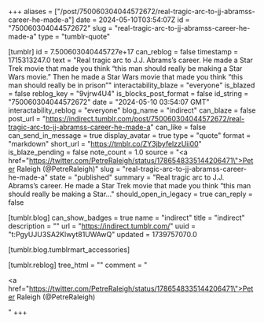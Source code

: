 +++
aliases = ["/post/750060304044572672/real-tragic-arc-to-jj-abramss-career-he-made-a"]
date = 2024-05-10T03:54:07Z
id = "750060304044572672"
slug = "real-tragic-arc-to-jj-abramss-career-he-made-a"
type = "tumblr-quote"

[tumblr]
id = 7.500603040445727e+17
can_reblog = false
timestamp = 1715313247.0
text = "Real tragic arc to J.J. Abrams&rsquo;s career. He made a Star Trek movie that made you think &ldquo;this man should really be making a Star Wars movie.&rdquo; Then he made a Star Wars movie that made you think &ldquo;this man should really be in prison&rdquo;"
interactability_blaze = "everyone"
is_blazed = false
reblog_key = "9vjrw4U4"
is_blocks_post_format = false
id_string = "750060304044572672"
date = "2024-05-10 03:54:07 GMT"
interactability_reblog = "everyone"
blog_name = "indirect"
can_blaze = false
post_url = "https://indirect.tumblr.com/post/750060304044572672/real-tragic-arc-to-jj-abramss-career-he-made-a"
can_like = false
can_send_in_message = true
display_avatar = true
type = "quote"
format = "markdown"
short_url = "https://tmblr.co/ZY3jbyfelzzUii00"
is_blaze_pending = false
note_count = 1.0
source = "<a href=\"https://twitter.com/PetreRaleigh/status/1786548335144206471\">Peter Raleigh (@PetreRaleigh)</a>"
slug = "real-tragic-arc-to-jj-abramss-career-he-made-a"
state = "published"
summary = "Real tragic arc to J.J. Abrams’s career. He made a Star Trek movie that made you think “this man should really be making a Star..."
should_open_in_legacy = true
can_reply = false

[tumblr.blog]
can_show_badges = true
name = "indirect"
title = "indirect"
description = ""
url = "https://indirect.tumblr.com/"
uuid = "t:PgyUJU3SA2Klwyt81UWAwQ"
updated = 1739757070.0

[tumblr.blog.tumblrmart_accessories]

[tumblr.reblog]
tree_html = ""
comment = "<p><a href=\"https://twitter.com/PetreRaleigh/status/1786548335144206471\">Peter Raleigh (@PetreRaleigh)</a></p>"
+++
